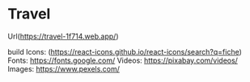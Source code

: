 # Travel

Url(https://travel-1f714.web.app/)


build 
Icons: (https://react-icons.github.io/react-icons/search?q=fiche)
Fonts: https://fonts.google.com/
Videos: https://pixabay.com/videos/
Images: https://www.pexels.com/
